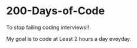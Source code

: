 # 200-Days-of-Code
To stop failing coding interviews!!.

My goal is to code at Least 2 hours a day eveyday.

